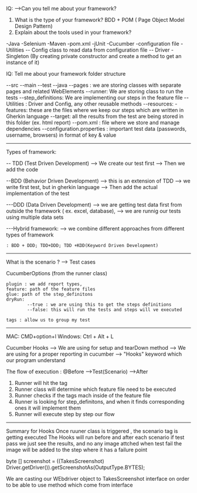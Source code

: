 IQ:
-->Can you tell me about your framework?

1) What is the type of your framework? BDD + POM ( Page Object Model Design Pattern)
2) Explain about the tools used in your framework?

  
  -Java
  -Selenium
  -Maven
  -pom.xml
  -jUnit
  -Cucumber
  -configuration file
  -Utilities
        -- Config class to read data from configuration file
        -- Driver -Singleton (By creating private constructor and create a method to get an instance of it)

IQ:
Tell me about your framework folder structure

   --src
    --main
    --test
        --java
                --pages : we are storing classes with separate pages and related WebElements
                --runner: We are storing class to run the tests
                --step_definitions:  We are implementing our steps in the feature file
                -- Utilities : Driver and Config, any other reusable methods 
        --resources:
                -features: these are the files where we keep our steps which are written in Gherkin language
   --target: all the results from the test are being stored in this folder (ex. html report)
   --pom.xml : file where we store and manage dependencies 
   --configuration.properties : important test data (passwords, username, browsers) in format of key & value

----
Types of framework:

 -- TDD (Test Driven Development)
   --> We create our test first
   --> Then we add the code

--BDD (Behavior Driven Development)
    --> this is an extension of TDD
    --> we write first test, but in gherkin language
    --> Then add the actual implementation of the test

---DDD (Data Driven Development)
  --> we are getting test data first from outside the framework  ( ex. excel, database), 
  --> we are runnig our tests using multiple data sets

---Hybrid framework:
    --> we combine different approaches from different types of framework

    : BDD + DDD; TDD+DDD; TDD +KDD(Keyword Driven Development)

-----------
What is the scenario ?  --> Test cases

CucumberOptions (from the runner class)

    plugin : we add report types,
    feature: path of the feature files
    glue: path of the step_definitons
    dryRun:
            --true : we are using this to get the steps definitions
            --false: this will run the tests and steps will ve executed

    tags : allow us to group my test
----------------------------------------

MAC: CMD+option+l
Windows: Ctrl + Alt + L

Cucumber Hooks
--> We are using for setup and tearDown method 
--> We are using for a proper reporting in cucumber
--> "Hooks" keyword which our program understand 

The flow of execution :
  @Before -->Test(Scenario) -->After 

1) Runner will hit the tag
2) Runner class will determine which feature file need to be executed 
3) Runner checks if the tags mach inside of the feature file
4) Runner is looking for step_definitons, and when it finds corresponding ones it will implement them 
5) Runner will execute step by step our flow 

--------
Summary for Hooks
Once ruuner class is triggered , the scenario tag is getting executed
The Hooks will run before and after each scenario
if test pass we just see the results, and no any image attched 
when test fail the image will be added to the step where it has a failure point

byte [] screenshot = ((TakesScreenshot) Driver.getDriver()).getScreenshotAs(OutputType.BYTES);

We are casting our WEbdriver object to TakesScreenshot interface on order to be able to use method which come from interface 